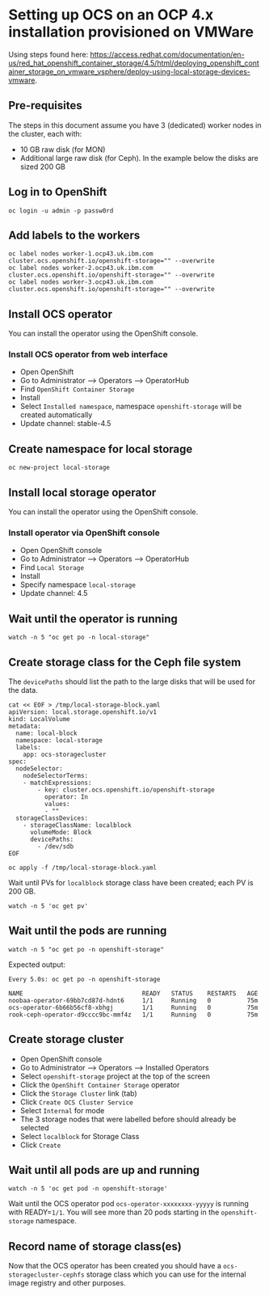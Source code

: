 # Setting up OCS on an OCP 4.x installation provisioned on VMWare

Using steps found here: https://access.redhat.com/documentation/en-us/red_hat_openshift_container_storage/4.5/html/deploying_openshift_container_storage_on_vmware_vsphere/deploy-using-local-storage-devices-vmware.

## Pre-requisites
The steps in this document assume you have 3 (dedicated) worker nodes in the cluster, each with:
- 10 GB raw disk (for MON)
- Additional large raw disk (for Ceph). In the example below the disks are sized 200 GB

## Log in to OpenShift
```
oc login -u admin -p passw0rd
```

## Add labels to the workers
```
oc label nodes worker-1.ocp43.uk.ibm.com cluster.ocs.openshift.io/openshift-storage="" --overwrite
oc label nodes worker-2.ocp43.uk.ibm.com cluster.ocs.openshift.io/openshift-storage="" --overwrite
oc label nodes worker-3.ocp43.uk.ibm.com cluster.ocs.openshift.io/openshift-storage="" --overwrite
```

## Install OCS operator
You can install the operator using the OpenShift console.

### Install OCS operator from web interface
- Open OpenShift
- Go to Administrator --> Operators --> OperatorHub
- Find `OpenShift Container Storage`
- Install
- Select `Installed namespace`, namespace `openshift-storage` will be created automatically
- Update channel: stable-4.5


## Create namespace for local storage
```
oc new-project local-storage
```

## Install local storage operator
You can install the operator using the OpenShift console.

### Install operator via OpenShift console
- Open OpenShift console
- Go to Administrator --> Operators --> OperatorHub
- Find `Local Storage`
- Install
- Specify namespace `local-storage`
- Update channel: 4.5


## Wait until the operator is running
```
watch -n 5 "oc get po -n local-storage"
```

## Create storage class for the Ceph file system
The `devicePaths` should list the path to the large disks that will be used for the data.
```
cat << EOF > /tmp/local-storage-block.yaml
apiVersion: local.storage.openshift.io/v1
kind: LocalVolume
metadata:
  name: local-block
  namespace: local-storage
  labels:
    app: ocs-storagecluster
spec:
  nodeSelector:
    nodeSelectorTerms:
    - matchExpressions:
        - key: cluster.ocs.openshift.io/openshift-storage
          operator: In
          values:
          - ""
  storageClassDevices:
    - storageClassName: localblock
      volumeMode: Block
      devicePaths:
        - /dev/sdb
EOF

oc apply -f /tmp/local-storage-block.yaml
```

Wait until PVs for `localblock` storage class have been created; each PV is 200 GB.
```
watch -n 5 'oc get pv'
```

## Wait until the pods are running
```
watch -n 5 "oc get po -n openshift-storage"
```

Expected output:
```
Every 5.0s: oc get po -n openshift-storage

NAME                                 READY   STATUS    RESTARTS   AGE
noobaa-operator-69bb7cd87d-hdnt6     1/1     Running   0          75m
ocs-operator-6b66b56cf8-xbhgj        1/1     Running   0          75m
rook-ceph-operator-d9cccc9bc-mmf4z   1/1     Running   0          75m
```

## Create storage cluster
- Open OpenShift console
- Go to Administrator --> Operators --> Installed Operators
- Select `openshift-storage` project at the top of the screen
- Click the `OpenShift Container Storage` operator
- Click the `Storage Cluster` link (tab)
- Click `Create OCS Cluster Service`
- Select `Internal` for mode
- The 3 storage nodes that were labelled before should already be selected
- Select `localblock` for Storage Class
- Click `Create`

## Wait until all pods are up and running
```
watch -n 5 'oc get pod -n openshift-storage'
```

Wait until the OCS operator pod `ocs-operator-xxxxxxxx-yyyyy` is running with READY=`1/1`. You will see more than 20 pods starting in the `openshift-storage` namespace.

## Record name of storage class(es)
Now that the OCS operator has been created you should have a `ocs-storagecluster-cephfs` storage class which you can use for the internal image registry and other purposes.